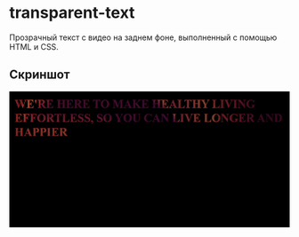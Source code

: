 # transparent-text

Прозрачный текст с видео на заднем фоне, выполненный с помощью HTML и CSS.

## Скриншот

![Главная страница](./src/screenshots/image.png)
